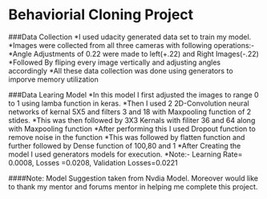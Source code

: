 # Behaviorial Cloning Project
###Data Collection
*I used udacity generated data set to train my model.
*Images were collected from all three cameras with following operations:-
*Angle Adjustments of 0.22 were made to left(+.22) and Right Images(-.22)
*Followed By fliping every image vertically and adjusting angles accordingly
*All these data collection was done using generators to imporve memory utilization

###Data Learing Model
*In this model I first adjusted the images to range 0 to 1 using lamba function in keras.
*Then I used 2 2D-Convolution neural networks of kernal 5X5 and filters 3 and 18 with Maxpooling function of 2 stides.
*This was then followed by 3X3 Kernals with filiter 36 and 64 along with Maxpooling function
*After performing this I used Dropout function to remove noise in the function
*This was followed by flatten function and further followed by Dense function of 100,80 and 1
*After Creating the model I used generators models for execution.
*Note:- Learning Rate= 0.0008, Losses =0.0208, Validation Losses=0.0221

####Note: Model Suggestion taken from Nvdia Model. Moreover would like to thank  my mentor and forums mentor in helping me complete this project.